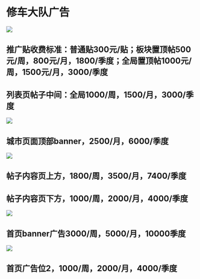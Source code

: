 # 修车大队广告

![](https://github.com/xcdd-me/xcdd_ad/blob/main/scrnli_2021_7_10%E4%B8%8B%E5%8D%882-18-19.png?raw=true)

## 推广贴收费标准：普通贴300元/贴；板块置顶帖500元/周，800元/月，1800/季度；全局置顶帖1000元/周，1500元/月，3000/季度
## 列表页帖子中间：全局1000/周，1500/月，3000/季度


![](https://github.com/xcdd-me/xcdd_ad/blob/main/scrnli_2021_7_10%E4%B8%8B%E5%8D%882-16-10.png?raw=true)

## 城市页面顶部banner，2500/月，6000/季度

![](https://github.com/xcdd-me/xcdd_ad/blob/main/scrnli_2021_7_10%E4%B8%8B%E5%8D%882-19-30.png?raw=true)

## 帖子内容页上方，1800/周，3500/月，7400/季度
## 帖子内容页下方，1000/周，2000/月，4000/季度


![](https://github.com/xcdd-me/xcdd_ad/blob/main/scrnli_2021_7_10%E4%B8%8B%E5%8D%882-16-10.png?raw=true)
## 首页banner广告3000/周，5000/月，10000季度


![](https://github.com/xcdd-me/xcdd_ad/blob/main/scrnli_2021_7_10%E4%B8%8B%E5%8D%882-14-23.png?raw=true)
## 首页广告位2，1000/周，2000/月，4000/季度


